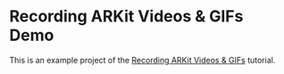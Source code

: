 # Recording ARKit Videos & GIFs Demo
This is an example project of the [Recording ARKit Videos & GIFs](#) tutorial.
